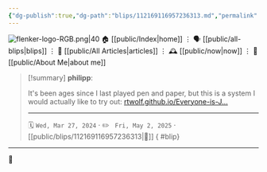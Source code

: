 ```yaml
---
{"dg-publish":true,"dg-path":"blips/112169116957236313.md","permalink":"/blips/112169116957236313/","title":"philipp on mastodon @ 2024-03-27","created":"2024-03-27T18:41:34","updated":"2025-05-02T08:50:44"}
---
```



<div class="transclusion internal-embed is-loaded"><div class="markdown-embed">




![flenker-logo-RGB.png|40](/img/user/attachments/flenker-logo-RGB.png)
🏠 [[public/Index\|home]]  ⋮ 🗣️ [[public/all-blips\|blips]] ⋮  📝 [[public/All Articles\|articles]]  ⋮ 🕰️ [[public/now\|now]] ⋮ 🪪 [[public/About Me\|about me]]


</div></div>


> [!summary] **philipp**:
>
> It's been ages since I last played pen and paper, but this is a system I would actually like to try out: [rtwolf.github.io/Everyone-is-J…](https://rtwolf.github.io/Everyone-is-John/)
> - - -
>
> 🗓️ <code>Wed, Mar 27, 2024</code>  · ✏️ <code> Fri, May 2, 2025</code>  · [[public/blips/112169116957236313\|🔗]]
{ #blip}


- - -

 👾
